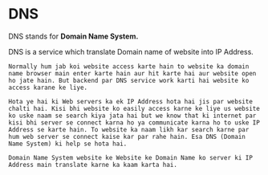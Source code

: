 # DNS

DNS stands for **Domain Name System.**

DNS is a service which translate Domain name of website into IP Address.

```Normally hum jab koi website access karte hain to website ka domain name browser main enter karte hain aur hit karte hai aur website open ho jate hain. But backend par DNS service work karti hai website ko access karane ke liye.```

```Hota ye hai ki Web servers ka ek IP Address hota hai jis par website chalti hai. Kisi bhi website ko easily access karne ke liye us website ko uske naam se search kiya jata hai but we know that ki internet par kisi bhi server se connect karna ho ya communicate karna ho to uske IP Address se karte hain. To website ka naam likh kar search karne par hum web server se connect kaise kar par rahe hain. Esa DNS (Domain Name System) ki help se hota hai.```

```Domain Name System website ke Website ke Domain Name ko server ki IP Address main translate karne ka kaam karta hai.```
